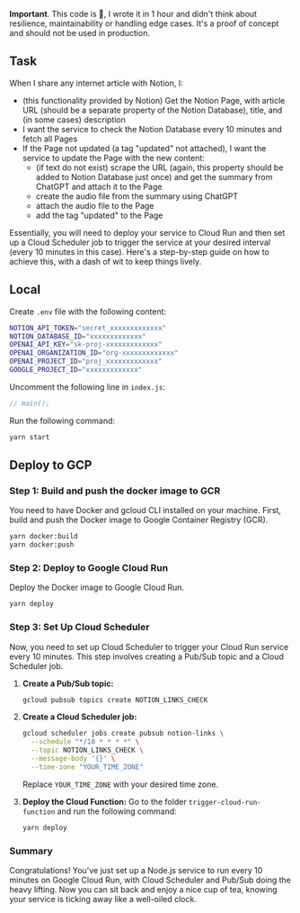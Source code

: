 **Important**. This code is 💩, I wrote it in 1 hour and didn't think about resilience, maintainability or handling edge cases. It's a proof of concept and should not be used in production. 

## Task
When I share any internet article with Notion, I:
- (this functionality provided by Notion) Get the Notion Page, with article URL (should be a separate property of the Notion Database), title, and (in some cases) description
- I want the service to check the Notion Database every 10 minutes and fetch all Pages
- If the Page not updated (a tag "updated" not attached), I want the service to update the Page with the new content:
  - (if text do not exist) scrape the URL (again, this property should be added to Notion Database just once) and get the summary from ChatGPT and attach it to the Page
  - create the audio file from the summary using ChatGPT
  - attach the audio file to the Page
  - add the tag "updated" to the Page
 

Essentially, you will need to deploy your service to Cloud Run and then set up a Cloud Scheduler job to trigger the service at your desired interval (every 10 minutes in this case). Here's a step-by-step guide on how to achieve this, with a dash of wit to keep things lively.
## Local
Create `.env` file with the following content:

```sh
NOTION_API_TOKEN="secret_xxxxxxxxxxxxx"
NOTION_DATABASE_ID="xxxxxxxxxxxxx"
OPENAI_API_KEY="sk-proj-xxxxxxxxxxxxx"
OPENAI_ORGANIZATION_ID="org-xxxxxxxxxxxxx"
OPENAI_PROJECT_ID="proj_xxxxxxxxxxxxx"
GOOGLE_PROJECT_ID="xxxxxxxxxxxxx"
```

Uncomment the following line in `index.js`:
```js
// main();
```

Run the following command:
```sh
yarn start
```


## Deploy to GCP

### Step 1: Build and push the docker image to GCR
You need to have Docker and gcloud CLI installed on your machine. First, build and push the Docker image to Google Container Registry (GCR).

```sh
yarn docker:build
yarn docker:push
```

### Step 2: Deploy to Google Cloud Run
Deploy the Docker image to Google Cloud Run.
```sh
yarn deploy
```

### Step 3: Set Up Cloud Scheduler

Now, you need to set up Cloud Scheduler to trigger your Cloud Run service every 10 minutes. This step involves creating a Pub/Sub topic and a Cloud Scheduler job.

1. **Create a Pub/Sub topic:**

    ```sh
    gcloud pubsub topics create NOTION_LINKS_CHECK
    ```

2. **Create a Cloud Scheduler job:**

    ```sh
    gcloud scheduler jobs create pubsub notion-links \
      --schedule "*/10 * * * *" \
      --topic NOTION_LINKS_CHECK \
      --message-body '{}' \
      --time-zone "YOUR_TIME_ZONE"
    ```

   Replace `YOUR_TIME_ZONE` with your desired time zone.


3. **Deploy the Cloud Function:**
Go to the folder `trigger-cloud-run-function` and run the following command:
   ```sh
   yarn deploy
   ```

### Summary

Congratulations! You've just set up a Node.js service to run every 10 minutes on Google Cloud Run, with Cloud Scheduler and Pub/Sub doing the heavy lifting. Now you can sit back and enjoy a nice cup of tea, knowing your service is ticking away like a well-oiled clock.
